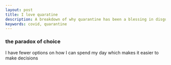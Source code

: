```yaml
---
layout: post
title: I love quaratine
description: A breakdown of why quarantine has been a blessing in disguise for me. 
keywords: covid, quarantine
---
```

### the paradox of choice

I have fewer options on how I can spend my day which makes it easier to make decisions
